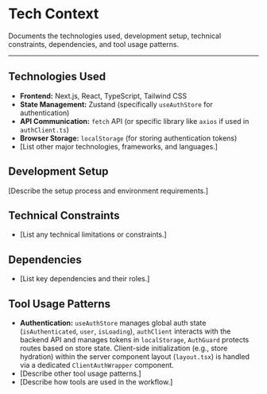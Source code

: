 # Tech Context

Documents the technologies used, development setup, technical constraints, dependencies, and tool usage patterns.

---

## Technologies Used

- **Frontend:** Next.js, React, TypeScript, Tailwind CSS
- **State Management:** Zustand (specifically `useAuthStore` for authentication)
- **API Communication:** `fetch` API (or specific library like `axios` if used in `authClient.ts`)
- **Browser Storage:** `localStorage` (for storing authentication tokens)
- [List other major technologies, frameworks, and languages.]
## Development Setup

[Describe the setup process and environment requirements.]

## Technical Constraints

- [List any technical limitations or constraints.]

## Dependencies

- [List key dependencies and their roles.]

## Tool Usage Patterns
- **Authentication:** `useAuthStore` manages global auth state (`isAuthenticated`, `user`, `isLoading`), `authClient` interacts with the backend API and manages tokens in `localStorage`, `AuthGuard` protects routes based on store state. Client-side initialization (e.g., store hydration) within the server component layout (`layout.tsx`) is handled via a dedicated `ClientAuthWrapper` component.
- [Describe other tool usage patterns.]
- [Describe how tools are used in the workflow.]